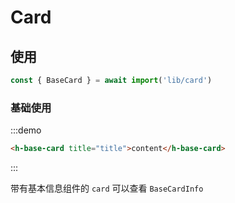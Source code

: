 # Card

## 使用

```js
const { BaseCard } = await import('lib/card')
```

### 基础使用

:::demo

```html
<h-base-card title="title">content</h-base-card>
```

:::

带有基本信息组件的 `card` 可以查看 `BaseCardInfo`
